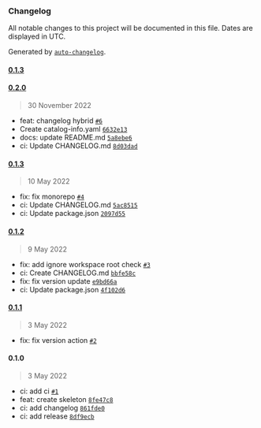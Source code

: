 ### Changelog

All notable changes to this project will be documented in this file. Dates are displayed in UTC.

Generated by [`auto-changelog`](https://github.com/CookPete/auto-changelog).

#### [0.1.3](https://github.com/madeiramadeirabr/action-generate-changelog/compare/0.2.0...0.1.3)

#### [0.2.0](https://github.com/madeiramadeirabr/action-generate-changelog/compare/0.1.3...0.2.0)

> 30 November 2022

- feat: changelog hybrid [`#6`](https://github.com/madeiramadeirabr/action-generate-changelog/pull/6)
- Create catalog-info.yaml [`6632e13`](https://github.com/madeiramadeirabr/action-generate-changelog/commit/6632e13c35c16cd2c78f9fbd6ef0473106348817)
- docs: update README.md [`5a8ebe6`](https://github.com/madeiramadeirabr/action-generate-changelog/commit/5a8ebe67bb2f28afea97c975825b1b1d7b97c6b0)
- ci: Update CHANGELOG.md [`8d03dad`](https://github.com/madeiramadeirabr/action-generate-changelog/commit/8d03dadc01ed2aba19bd37671bcb86b3a5722317)

#### [0.1.3](https://github.com/madeiramadeirabr/action-generate-changelog/compare/0.1.2...0.1.3)

> 10 May 2022

- fix: fix monorepo [`#4`](https://github.com/madeiramadeirabr/action-generate-changelog/pull/4)
- ci: Update CHANGELOG.md [`5ac8515`](https://github.com/madeiramadeirabr/action-generate-changelog/commit/5ac8515b6810fc79621cc6ee684d186fc1f089d8)
- ci: Update package.json [`2097d55`](https://github.com/madeiramadeirabr/action-generate-changelog/commit/2097d55c1818fa3654fac6637d77492fa6e62852)

#### [0.1.2](https://github.com/madeiramadeirabr/action-generate-changelog/compare/0.1.1...0.1.2)

> 9 May 2022

- fix: add ignore workspace root check [`#3`](https://github.com/madeiramadeirabr/action-generate-changelog/pull/3)
- ci: Create CHANGELOG.md [`bbfe58c`](https://github.com/madeiramadeirabr/action-generate-changelog/commit/bbfe58c1b44eb9b7c838bbbbcc94a1337d9603d1)
- fix: fix version update [`e9bd66a`](https://github.com/madeiramadeirabr/action-generate-changelog/commit/e9bd66a273f52480911606c5a8a16ab523ada1fb)
- ci: Update package.json [`4f102d6`](https://github.com/madeiramadeirabr/action-generate-changelog/commit/4f102d6a47fe2a549bcba2990609b1b73229ddc6)

#### [0.1.1](https://github.com/madeiramadeirabr/action-generate-changelog/compare/0.1.0...0.1.1)

> 3 May 2022

- fix: fix version action [`#2`](https://github.com/madeiramadeirabr/action-generate-changelog/pull/2)

#### 0.1.0

> 3 May 2022

- ci: add ci [`#1`](https://github.com/madeiramadeirabr/action-generate-changelog/pull/1)
- feat: create skeleton [`8fe47c8`](https://github.com/madeiramadeirabr/action-generate-changelog/commit/8fe47c8312953e2ce18508e894ba672e835fda2a)
- ci: add changelog [`861fde0`](https://github.com/madeiramadeirabr/action-generate-changelog/commit/861fde0d77f049ef846661b51a517bc0b952ed20)
- ci: add release [`8df9ecb`](https://github.com/madeiramadeirabr/action-generate-changelog/commit/8df9ecb665b1b0b6ca70ce970d6527950fd43684)
